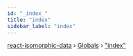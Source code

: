 ```yaml
---
id: "_index_"
title: "index"
sidebar_label: "index"
---
```


[react-isomorphic-data](../index.md) › [Globals](../globals.md) › ["index"](_index_.md)

